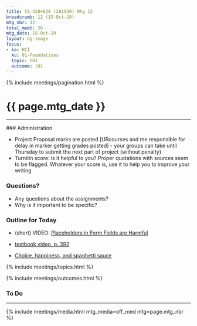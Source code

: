 ```yaml
---
title: CS-428+828 (201930) Mtg 12
breadcrumb: 12 (15-Oct-19)
mtg_nbr: 12
total_meet: 26
mtg_date: 15-Oct-19
layout: bg-image
focus:
- ka: HCI
  ku: 01-Foundations
  topic: t01
  outcome: l01
---
```

{% include meetings/pagination.html %}
<h1 class="text-center">{{ page.mtg_date }}</h1>
<hr />
### Administration

- Project Proposal marks are posted [URcourses and me responsible for delay in marker getting grades posted] - your groups can take until Thursday to submit the next part of project (without penalty)
- Turnitin score: is it helpful to you? Proper quotations with sources seem to be flagged. Whatever your score is, use it to help you to improve your writing

### Questions?

- Any questions about the assignments?
- Why is it important to be specific?

### Outline for Today

- (short) VIDEO: [Placeholders in Form Fields are Harmful](https://www.youtube.com/watch?v=jrigp2L-P-0)

- [textbook video, p. 392](https://www.youtube.com/watch?v=x9olpZaXTDs)

- [Choice, happiness, and spaghetti sauce](https://www.ted.com/talks/malcolm_gladwell_on_spaghetti_sauce?language=en)

{% include meetings/topics.html %}

{% include meetings/outcomes.html %}

### To Do

<hr />
{% include meetings/media.html mtg_media=off_med mtg=page.mtg_nbr %}
